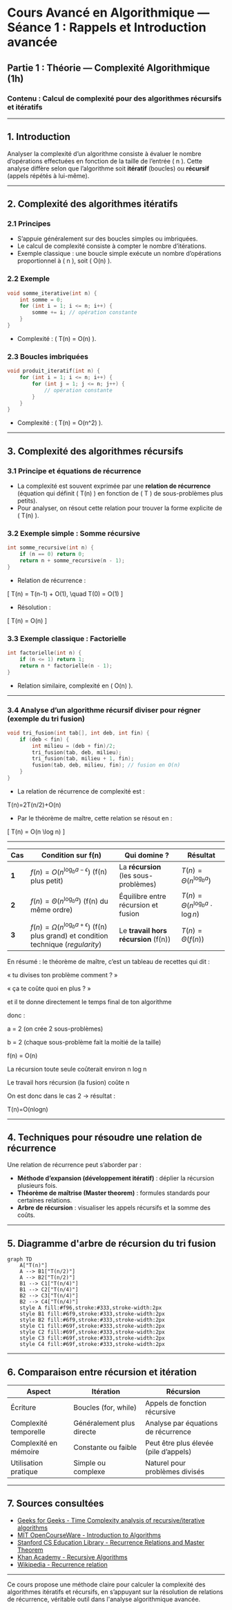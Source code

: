 # Cours Avancé en Algorithmique — Séance 1 : Rappels et Introduction avancée  
## Partie 1 : Théorie — Complexité Algorithmique (1h)  
### Contenu : Calcul de complexité pour des algorithmes récursifs et itératifs

---

## 1. Introduction

Analyser la complexité d’un algorithme consiste à évaluer le nombre d’opérations effectuées en fonction de la taille de l’entrée \( n \). Cette analyse diffère selon que l’algorithme soit **itératif** (boucles) ou **récursif** (appels répétés à lui-même).

---

## 2. Complexité des algorithmes itératifs

### 2.1 Principes

- S’appuie généralement sur des boucles simples ou imbriquées.
- Le calcul de complexité consiste à compter le nombre d’itérations.
- Exemple classique : une boucle simple exécute un nombre d’opérations proportionnel à \( n \), soit \( O(n) \).

### 2.2 Exemple

```c
void somme_iterative(int n) {
    int somme = 0;
    for (int i = 1; i <= n; i++) {
        somme += i; // opération constante
    }
}
```

- Complexité : \( T(n) = O(n) \).

### 2.3 Boucles imbriquées

```c
void produit_iteratif(int n) {
    for (int i = 1; i <= n; i++) {
        for (int j = 1; j <= n; j++) {
            // opération constante
        }
    }
}
```

- Complexité : \( T(n) = O(n^2) \).

---

## 3. Complexité des algorithmes récursifs

### 3.1 Principe et équations de récurrence

- La complexité est souvent exprimée par une **relation de récurrence** (équation qui définit \( T(n) \) en fonction de \( T \) de sous-problèmes plus petits).
- Pour analyser, on résout cette relation pour trouver la forme explicite de \( T(n) \).

### 3.2 Exemple simple : Somme récursive

```c
int somme_recursive(int n) {
    if (n == 0) return 0;
    return n + somme_recursive(n - 1);
}
```

- Relation de récurrence :

\[
T(n) = T(n-1) + O(1), \quad T(0) = O(1)
\]

- Résolution :

\[
T(n) = O(n)
\]

### 3.3 Exemple classique : Factorielle

```c
int factorielle(int n) {
    if (n <= 1) return 1;
    return n * factorielle(n - 1);
}
```

- Relation similaire, complexité en \( O(n) \).

---

### 3.4 Analyse d’un algorithme récursif diviser pour régner (exemple du tri fusion)

```c
void tri_fusion(int tab[], int deb, int fin) {
    if (deb < fin) {
        int milieu = (deb + fin)/2;
        tri_fusion(tab, deb, milieu);
        tri_fusion(tab, milieu + 1, fin);
        fusion(tab, deb, milieu, fin); // fusion en O(n)
    }
}
```

- La relation de récurrence de complexité est :

T(n)=2T(n/2)+O(n)

- Par le théorème de maître, cette relation se résout en :

\[
T(n) = O(n \log n)
\]

---

| Cas   | Condition sur **f(n)**                                                                           | Qui domine ?                          | Résultat                                   |
| ----- | ------------------------------------------------------------------------------------------------ | ------------------------------------- | ------------------------------------------ |
| **1** | $f(n) = O(n^{\log_b a - \epsilon})$ (f(n) plus petit)                                            | La **récursion** (les sous-problèmes) | $T(n) = \Theta(n^{\log_b a})$              |
| **2** | $f(n) = \Theta(n^{\log_b a})$ (f(n) du même ordre)                                               | Équilibre entre récursion et fusion   | $T(n) = \Theta(n^{\log_b a} \cdot \log n)$ |
| **3** | $f(n) = \Omega(n^{\log_b a + \epsilon})$ (f(n) plus grand) et condition technique (*regularity*) | Le **travail hors récursion** (f(n))  | $T(n) = \Theta(f(n))$                      |

En résumé : le théorème de maître, c’est un tableau de recettes qui dit :

« tu divises ton problème comment ? »

« ça te coûte quoi en plus ? »

et il te donne directement le temps final de ton algorithme

donc :

a = 2 (on crée 2 sous-problèmes)

b = 2 (chaque sous-problème fait la moitié de la taille)

f(n) = O(n)

La récursion toute seule coûterait environ n log n

Le travail hors récursion (la fusion) coûte n

On est donc dans le cas 2 → résultat :

T(n)=O(nlogn)

---

## 4. Techniques pour résoudre une relation de récurrence

Une relation de récurrence peut s’aborder par :

- **Méthode d’expansion (développement itératif)** : déplier la récursion plusieurs fois.
- **Théorème de maîtrise (Master theorem)** : formules standards pour certaines relations.
- **Arbre de récursion** : visualiser les appels récursifs et la somme des coûts.

---

## 5. Diagramme d'arbre de récursion du tri fusion

```mermaid
graph TD
    A["T(n)"]
    A --> B1["T(n/2)"]
    A --> B2["T(n/2)"]
    B1 --> C1["T(n/4)"]
    B1 --> C2["T(n/4)"]
    B2 --> C3["T(n/4)"]
    B2 --> C4["T(n/4)"]
    style A fill:#f96,stroke:#333,stroke-width:2px
    style B1 fill:#6f9,stroke:#333,stroke-width:2px
    style B2 fill:#6f9,stroke:#333,stroke-width:2px
    style C1 fill:#69f,stroke:#333,stroke-width:2px
    style C2 fill:#69f,stroke:#333,stroke-width:2px
    style C3 fill:#69f,stroke:#333,stroke-width:2px
    style C4 fill:#69f,stroke:#333,stroke-width:2px

```

---

## 6. Comparaison entre récursion et itération

| Aspect                                    | Itération                     | Récursion                              |
|-------------------------------------------|-------------------------------|---------------------------------------|
| Écriture                                 | Boucles (for, while)          | Appels de fonction récursive          |
| Complexité temporelle                     | Généralement plus directe      | Analyse par équations de récurrence   |
| Complexité en mémoire                     | Constante ou faible            | Peut être plus élevée (pile d’appels) |
| Utilisation pratique                      | Simple ou complexe             | Naturel pour problèmes divisés         |

---

## 7. Sources consultées

- [Geeks for Geeks - Time Complexity analysis of recursive/iterative algorithms](https://www.geeksforgeeks.org/time-complexity-of-recursive-and-iterative-algorithms/)
- [MIT OpenCourseWare - Introduction to Algorithms](https://ocw.mit.edu/courses/6-006-introduction-to-algorithms-spring-2020/resources/lecture-2-asymptotic-analysis/)
- [Stanford CS Education Library - Recurrence Relations and Master Theorem](https://web.stanford.edu/class/archive/cs/cs161/cs161.1168/lectures/01/Small01.pdf)
- [Khan Academy - Recursive Algorithms](https://www.khanacademy.org/computing/computer-science/algorithms/recursive-algorithms/a/recursion)
- [Wikipedia - Recurrence relation](https://fr.wikipedia.org/wiki/Relation_de_récurrence)

---

Ce cours propose une méthode claire pour calculer la complexité des algorithmes itératifs et récursifs, en s’appuyant sur la résolution de relations de récurrence, véritable outil dans l'analyse algorithmique avancée.
